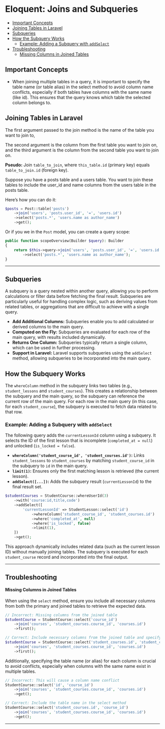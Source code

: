 # Eloquent: Joins and Subqueries

- [Important Concepts](#important-concepts)
- [Joining Tables in Laravel](#joining-tables-in-laravel)
- [Subqueries](#subqueries)
- [How the Subquery Works](#how-the-subquery-works)
  - [Example: Adding a Subquery with `addSelect`](#example-adding-a-subquery-with-addselect)
- [Troubleshooting](#troubleshooting)
    - [Missing Columns in Joined Tables](#missing-columns-in-joined-tables)

## Important Concepts

- When joining multiple tables in a query, it is important to specify the table name (or table
  alias) in the select method to avoid column name conflicts, especially if both tables have columns
  with the same name (like id). This ensures that the query knows which table the selected column
  belongs to.

## Joining Tables in Laravel 

The first argument passed to the join method is the name of the table you want to join to,

The second argument is the column from the first table you want to join on, 
and the third argument is the column from the second table you want to join on.

**Pseudo:** Join `table_to_join`, where `this_table.id` (primary key) equals `table_to_join.id` (foreign key).

Suppose you have a posts table and a users table. You want to join these tables to include the
user_id and name columns from the users table in the posts table.

Here’s how you can do it:

```php +torchlight-php
$posts = Post::table('posts')
    ->join('users', 'posts.user_id', '=', 'users.id')
    ->select('posts.*', 'users.name as author_name')
    ->get();
```

Or if you we in the `Post` model,  you can create a query scope:

```php +torchlight-php
public function scopeOverview(Builder $query): Builder
{
    return $this->query->join('users', 'posts.user_id', '=', 'users.id')
        ->select('posts.*', 'users.name as author_name');
}
```

---

## Subqueries

A subquery is a query nested within another query, allowing you to perform calculations or filter
data before fetching the final result. Subqueries are particularly useful for handling complex
logic, such as deriving values from related tables, or aggregations that are difficult to achieve
with a single query.

- **Add Additional Columns:** Subqueries enable you to add calculated or derived columns to the main
  query.
- **Computed on the Fly:** Subqueries are evaluated for each row of the main query, with results
  included dynamically.
- **Returns One Column:** Subqueries typically return a single column, which can be used in further
  processing.
- **Support in Laravel:** Laravel supports subqueries using the `addSelect` method, allowing
  subqueries to be incorporated into the main query.

## How the Subquery Works

The `whereColumn` method in the subquery links two tables (e.g., `student_lessons` and
`student_courses`). This creates a relationship between the subquery and the main query, so the
subquery can reference the current row of the main query. For each row in the main query (in this
case, for each `student_course`), the subquery is executed to fetch data related to that row.

### Example: Adding a Subquery with `addSelect`

The following query adds the `currentLessonId` column using a subquery. It selects the ID of the
first lesson that is incomplete (`completed_at = null`) and unlocked (`is_locked = false`).

- **`whereColumn('student_course_id', 'student_courses.id')`:** Links `student_lessons` to
  `student_courses` by matching `student_course_id` in the subquery to `id` in the main query.
- **`limit(1)`:** Ensures only the first matching lesson is retrieved (the current lesson).
- **`addSelect([...])`:** Adds the subquery result (`currentLessonId`) to the final result set.

```php +torchlight-php
$studentCourses = StudentCourse::whereUserId(3)
    ->with('course:id,title,code')
    ->addSelect([
        'currentLessonId' => StudentLesson::select('id')
            ->whereColumn('student_course_id', 'student_courses.id')
            ->where('completed_at', null)
            ->where('is_locked', false)
            ->limit(1),
    ])
    ->get();
```

This approach dynamically includes related data (such as the current lesson ID) without manually
joining tables. The subquery is executed for each `student_course` record and incorporated into the
final output.

---

## Troubleshooting

#### Missing Columns in Joined Tables

When using the `select` method, ensure you include all necessary columns from both the primary and
joined tables to retrieve the expected data.

```php +torchlight-php
// Incorrect: Missing columns from the joined table
$studentCourse = StudentCourse::select('course_id')
    ->join('courses', 'student_courses.course_id', 'courses.id')
    ->first();
```

```php +torchlight-php
// Correct: Include necessary columns from the joined table and specify table names
$studentCourse = StudentCourse::select('student_courses.id', 'student_courses.course_id')
    ->join('courses', 'student_courses.course_id', 'courses.id')
    ->first();
```

Additionally, specifying the table name (or alias) for
each column is crucial to avoid conflicts, especially when columns with the same name exist in
multiple tables.

```php +torchlight-php
// Incorrect: This will cause a column name conflict
StudentCourse::select('id', 'course_id')
    ->join('courses', 'student_courses.course_id', 'courses.id')
    ->get();
```

```php +torchlight-php
// Correct: Include the table name in the select method
StudentCourse::select('student_courses.id', 'course_id')
    ->join('courses', 'student_courses.course_id', 'courses.id')
    ->get();
```

---